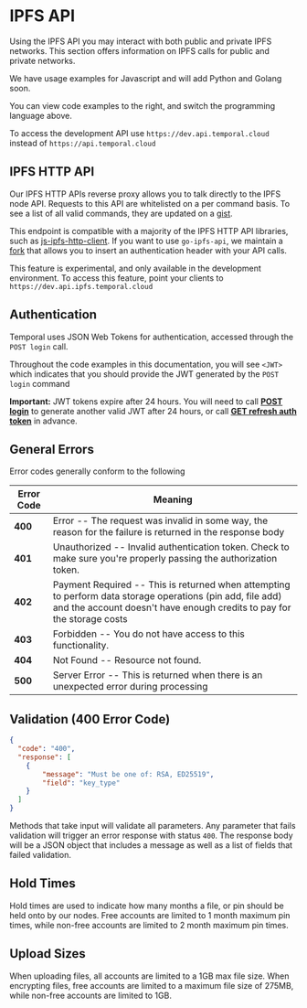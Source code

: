 # IPFS API

Using the IPFS API you may interact with both public and private IPFS networks.
This section offers information on IPFS calls for public and private networks.

We have usage examples for Javascript and will add Python and Golang soon.

You can view code examples to the right, and switch the programming language above.

To access the development API use `https://dev.api.temporal.cloud` instead of `https://api.temporal.cloud`

## IPFS HTTP API

Our IPFS HTTP APIs reverse proxy allows you to talk directly to the IPFS node API. Requests to this API are whitelisted on a per command basis. To see a list of all valid commands, they are updated on a [gist](https://gist.github.com/postables/55be1cf00e8ffafff6e663c198bf6482).

This endpoint is compatible with a majority of the IPFS HTTP API libraries, such as [js-ipfs-http-client](https://github.com/ipfs/js-ipfs-http-client). If you want to use `go-ipfs-api`, we maintain a [fork](https://github.com/RTradeLtd/go-ipfs-api) that allows you to insert an authentication header with your API calls.

This feature is experimental, and only available in the development environment. To access this feature, point your clients to `https://dev.api.ipfs.temporal.cloud`

## Authentication

Temporal uses JSON Web Tokens for authentication, accessed through the `POST login` call.

Throughout the code examples in this documentation, you will see `<JWT>` which indicates that you should provide the JWT generated by the `POST login` command

<aside class="success">
<b>Important:</b>  JWT tokens expire after 24 hours. You will need to call <b><a href="/account.html#post-login">POST login</a></b> to generate another valid JWT after 24 hours, or call <b><a href="/account.html#get-refreshed-auth-token">GET refresh auth token</a></b> in advance.
</aside>

## General Errors

Error codes generally conform to the following

Error Code | Meaning
---------- | -------
<b>400</b> | Error --  The request was invalid in some way, the reason for the failure is returned in the response body
<b>401</b> | Unauthorized -- Invalid authentication token.  Check to make sure you're properly passing the authorization token.
<b>402</b> | Payment Required -- This is returned when attempting to perform data storage operations (pin add, file add) and the account doesn't have enough credits to pay for the storage costs
<b>403</b> | Forbidden -- You do not have access to this functionality.
<b>404</b> | Not Found -- Resource not found.
<b>500</b> | Server Error -- This is returned when there is an unexpected error during processing

## Validation (400 Error Code)

```json
{
  "code": "400",
  "response": [
    {
        "message": "Must be one of: RSA, ED25519",
        "field": "key_type"
    }
  ]
}
```

Methods that take input will validate all parameters. Any parameter that fails validation will trigger an error response with status `400`. The response body will be a JSON object that includes a message as well as a list of fields that failed validation.

## Hold Times

Hold times are used to indicate how many months a file, or pin should be held onto by our nodes. Free accounts are limited to 1 month maximum pin times, while non-free accounts are limited to 2 month maximum pin times.

## Upload Sizes

When uploading files, all accounts are limited to a 1GB max file size. When encrypting files, free accounts are limited to a maximum file size of 275MB, while non-free accounts are limited to 1GB.
